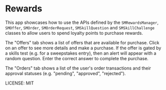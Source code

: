 Rewards
=======

This app showcases how to use the APIs defined by the `SMRewardsManager`, `SMOffer`, `SMOrder`, `SMOrderRequest`, `SMSkillQuestion` and `SMSkillChallenge` classes to allow users to spend loyalty points to purchase rewards.

The "Offers" tab shows a list of offers that are available for purchase. Click on an offer to see more details and make a purchase. If the offer is gated by a skills test (e.g. for a sweepstakes entry), then an alert will appear with a random question. Enter the correct answer to complete the purchase.

The "Orders" tab shows a list of the user's order transactions and their approval statuses (e.g. "pending", "approved", "rejected").


LICENSE: MIT
